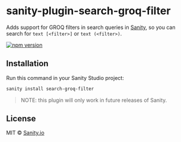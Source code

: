 # sanity-plugin-search-groq-filter

Adds support for GROQ filters in search queries in [Sanity](https://github.com/sanity-io/sanity), so you can search for `text [<filter>]` or `text (<filter>)`.

[![npm version](https://img.shields.io/npm/v/sanity-plugin-search-groq-filter.svg?style=flat-square)](http://browsenpm.org/package/sanity-plugin-search-groq-filter)

## Installation

Run this command in your Sanity Studio project:

```sh
sanity install search-groq-filter
```

> NOTE: this plugin will only work in future releases of Sanity.

## License

MIT © [Sanity.io](https://www.sanity.io/)
